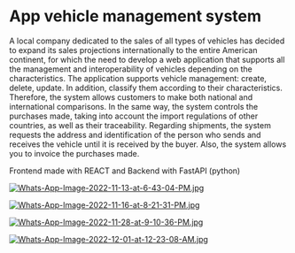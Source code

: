 # App vehicle management system

A local company dedicated to the sales of all types of vehicles has decided to expand its sales projections internationally to the entire American continent, for which the need to develop a web application that supports all the management and interoperability of vehicles depending on the characteristics. The application supports vehicle management: create, delete, update. In addition, classify them according to their characteristics. Therefore, the system allows customers to make both national and international comparisons. In the same way, the system controls the purchases made, taking into account the import regulations of other countries, as well as their traceability. Regarding shipments, the system requests the address and identification of the person who sends and receives the vehicle until it is received by the buyer. Also, the system allows you to invoice the purchases made.

Frontend made with REACT and Backend with FastAPI (python)

[![Whats-App-Image-2022-11-13-at-6-43-04-PM.jpg](https://i.postimg.cc/J0sW25JG/Whats-App-Image-2022-11-13-at-6-43-04-PM.jpg)](https://postimg.cc/XB6hZFsb)

[![Whats-App-Image-2022-11-16-at-8-21-31-PM.jpg](https://i.postimg.cc/0N91ssDg/Whats-App-Image-2022-11-16-at-8-21-31-PM.jpg)](https://postimg.cc/k2YpQLTw)

[![Whats-App-Image-2022-11-28-at-9-10-36-PM.jpg](https://i.postimg.cc/500cXSsn/Whats-App-Image-2022-11-28-at-9-10-36-PM.jpg)](https://postimg.cc/Mch34V2Q)

[![Whats-App-Image-2022-12-01-at-12-23-08-AM.jpg](https://i.postimg.cc/tJK8mQpM/Whats-App-Image-2022-12-01-at-12-23-08-AM.jpg)](https://postimg.cc/1VKWfdgG)


